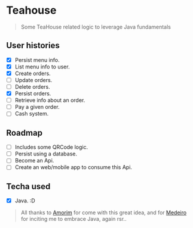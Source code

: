 # Teahouse

> Some TeaHouse related logic to leverage Java fundamentals

## User histories

- [x] Persist menu info.
- [x] List menu info to user.
- [x] Create orders.
- [ ] Update orders.
- [ ] Delete orders.
- [x] Persist orders.
- [ ] Retrieve info about an order.
- [ ] Pay a given order.
- [ ] Cash system.

## Roadmap

- [ ] Includes some QRCode logic.
- [ ] Persist using a database.
- [ ] Become an Api.
- [ ] Create an web/mobile app to consume this Api.

## Techa used

- [x] Java. :D

> All thanks to [Amorim](https://github.com/code-pisces/) for come with this great idea, and for [Medeiro](https://github.com/liverday) for inciting me to embrace Java, again rsr..
